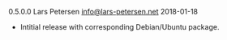 0.5.0.0 Lars Petersen <info@lars-petersen.net> 2018-01-18

 * Intitial release with corresponding Debian/Ubuntu package.